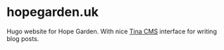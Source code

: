# hopegarden.uk

Hugo website for Hope Garden. With nice [Tina CMS](https://tina.io) interface for writing blog posts.
